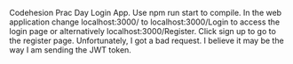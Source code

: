 Codehesion Prac Day Login App. Use npm run start to compile. In the web application change localhost:3000/ to localhost:3000/Login to access the login page or alternatively localhost:3000/Register. Click sign up to go to the register page. 
Unfortunately, I got a bad request. I believe it may be the way I am sending the JWT token.
